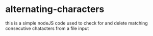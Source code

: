 # alternating-characters
this is a simple nodeJS code used to check for and delete matching consecutive chatacters from a file input
